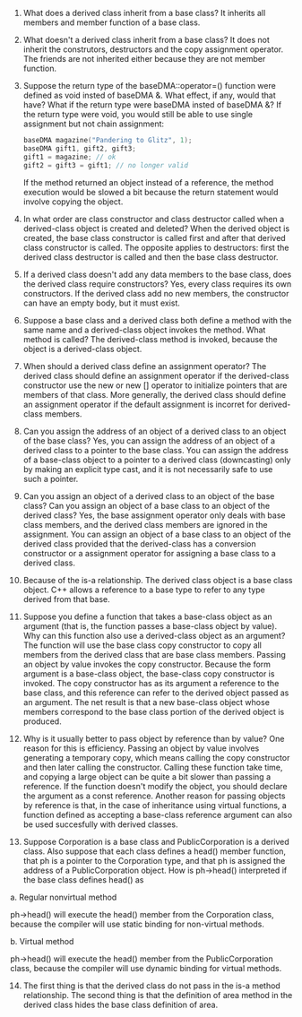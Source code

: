 1. What does a derived class inherit from a base class?
   It inherits all members and member function of a base class.

2. What doesn't a derived class inherit from a base class?
   It does not inherit the construtors, destructors and the copy assignment operator.
   The friends are not inherited either because they are not member function.

3. Suppose the return type of the baseDMA::operator=() function were defined as void insted of baseDMA &. What effect, if any, would that have? What if the return type were baseDMA insted of baseDMA &?
   If the return type were void, you would still be able to use single assignment but not chain assignment:
   ```c
   baseDMA magazine("Pandering to Glitz", 1);
   baseDMA gift1, gift2, gift3;
   gift1 = magazine; // ok
   gift2 = gift3 = gift1; // no longer valid
   ```
   If the method returned an object instead of a reference, the method execution would be slowed a bit because the
   return statement would involve copying the object.

4. In what order are class constructor and class destructor called when a derived-class object is created and deleted?
   When the derived object is created, the base class constructor is called first and after that derived class constructor is called. The opposite applies to destructors: first the derived class destructor is called and then the base class destructor.

5. If a derived class doesn't add any data members to the base class, does the derived class require constructors?
   Yes, every class requires its own constructors. If the derived class add no new members, the constructor can have an empty body, but it must exist.

6. Suppose a base class and a derived class both define a method with the same name and a derived-class object invokes
the method. What method is called?
   The derived-class method is invoked, because the object is a derived-class object.

7. When should a derived class define an assignment operator?
   The derived class should define an assignment operator if the derived-class constructor use the new or new [] operator
   to initialize pointers that are members of that class. More generally, the derived class should define an assignment
   operator if the default assignment is incorret for derived-class members.

8. Can you assign the address of an object of a derived class to an object of the base class?
Yes, you can assign the address of an object of a derived class to a pointer to the base class. You can assign the
address of a base-class object to a pointer to a derived class (downcasting) only by making an explicit type cast, and it is not necessarily safe to use such a pointer.

9. Can you assign an object of a derived class to an object of the base class? Can you assign an object of a base class
to an object of the derived class?
   Yes, the base assignment operator only deals with base class members, and the derived class members are ignored in the assignment. You can assign an object of a base class to an object of the derived class provided that the derived-class has a conversion constructor or a assignment operator for assigning a base class to a derived class.

10. Because of the is-a relationship. The derived class object is a base class object. C++ allows a reference to a base type to refer to any type derived from that base.

11. Suppose you define a function that takes a base-class object as an argument (that is, the function passes a base-class object by value). Why can this function also use a derived-class object as an argument?
   The function will use the base class copy constructor to copy all members from the derived class that are base class members.
   Passing an object by value invokes the copy constructor. Because the form argument is a base-class object, the base-class copy constructor is invoked. The copy constructor has as its argument a reference to the base class, and this reference can refer to the derived object passed as an argument. The net result is that a new base-class object whose members correspond to the base class portion of the derived object is produced.

12. Why is it usually better to pass object by reference than by value?
   One reason for this is efficiency. Passing an object by value involves generating a temporary copy, which means calling the copy constructor and then later calling the constructor. Calling these function take time, and copying a large object can be quite a bit slower than passing a reference. If the function doesn't modify the object, you should declare the argument as a const reference.
   Another reason for passing objects by reference is that, in the case of inheritance using virtual functions, a function defined as accepting a base-class reference argument can also be used succesfully with derived classes.

13. Suppose Corporation is a base class and PublicCorporation is a derived class. Also suppose that each class defines a head() member function, that ph is a pointer to the Corporation type, and that ph is assigned the address of a PublicCorporation object. How is ph->head() interpreted if the base class defines head() as

a. Regular nonvirtual method

   ph->head() will execute the head() member from the Corporation class, because the compiler will use static binding for non-virtual methods.

b. Virtual method

   ph->head() will execute the head() member from the PublicCorporation class, because the compiler will use dynamic binding for virtual methods.

14. The first thing is that the derived class do not pass in the is-a method relationship. The second thing is that the definition of area method in the derived class hides the base class definition of area. 
